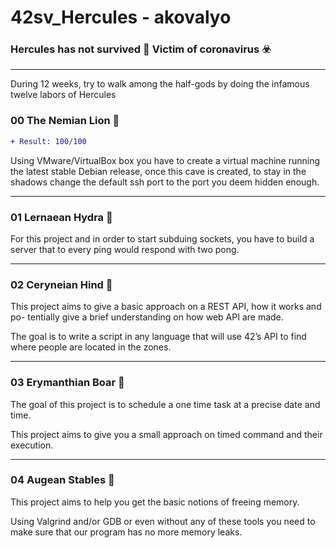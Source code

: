 # 42sv_Hercules - akovalyo

### Hercules has not survived :face_with_thermometer: Victim of coronavirus :biohazard:

***

During 12 weeks, try to walk among the half-gods by doing the infamous twelve labors of Hercules

### 00 The Nemian Lion :lion:

```diff
+ Result: 100/100
```

Using VMware/VirtualBox box you have to create a virtual machine running the
latest stable Debian release, once this cave is created, to stay in the shadows
change the default ssh port to the port you deem hidden enough.

***

### 01 Lernaean Hydra :dragon:

For this project and in order to start subduing sockets, you have to build a server
that to every ping would respond with two pong.

***

### 02 Ceryneian Hind :horse:

This project aims to give a basic approach on a REST API, how it works and po-
tentially give a brief understanding on how web API are made.

The goal is to write a script in any language that will use 42’s API to find where people are located in the zones.

***

### 03 Erymanthian Boar :boar:

The goal of this project is to schedule a one time task at a precise date and time.

This project aims to give you a small approach on timed command and their execution.

***

### 04 Augean Stables :ox:

This project aims to help you get the basic notions of freeing memory.

Using Valgrind and/or GDB or even without any of these tools you need to make sure that our program has no more memory leaks.
